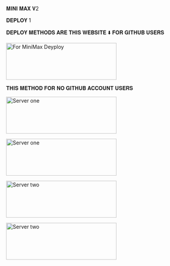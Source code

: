 𝐌𝐈𝐍𝐈 𝐌𝐀𝐗 𝐕2

𝐃𝐄𝐏𝐋𝐎𝐘 1

𝐃𝐄𝐏𝐋𝐎𝐘 𝐌𝐄𝐓𝐇𝐎𝐃𝐒 𝐀𝐑𝐄 𝐓𝐇𝐈𝐒 𝐖𝐄𝐁𝐒𝐈𝐓𝐄 ⬇️ 𝐅𝐎𝐑 𝐆𝐈𝐓𝐇𝐔𝐁 𝐔𝐒𝐄𝐑𝐒

<a href="https://Abhiram-Aj.github.io/MiniMax-Web"><img align="center" src="https://telegra.ph/file/1692f1e55734aafbab3e4.png" alt="For MiniMax Deyploy" height="100" width="300" /></a>
<br>


𝐓𝐇𝐈𝐒 𝐌𝐄𝐓𝐇𝐎𝐃 𝐅𝐎𝐑 𝐍𝐎 𝐆𝐈𝐓𝐇𝐔𝐁 𝐀𝐂𝐂𝐎𝐔𝐍𝐓 𝐔𝐒𝐄𝐑𝐒

<a href="https://abhiram-aj.github.io/MiniMax-Web/qrcode.html"><img align="center" src="https://telegra.ph/file/c00329f0c42222efa9eb6.png" alt="Server one" height="100" width="300" /></a>
<br>

<a href="https://abhiram-aj.github.io/MiniMax-Web/Deployone.html"><img align="center" src="https://telegra.ph/file/16445eb522ae28ee7999d.png" alt="Server one" height="100" width="300" /></a>
<br>

<a href="https://CYBERXKID.github.io/MINI-MAX-V2-Web/Deploytwo.html"><img align="center" src="https://telegra.ph/file/0d0af5baa481a091c1627.png" alt="Server two" height="100" width="300" /></a>
<br>

<a href="https://abhiram-aj.github.io/MiniMax-Web/videonormal.html"><img align="center" src="https://telegra.ph/file/ee726e70e8f7ade54d434.png" alt="Server two" height="100" width="300" /></a>
<br>
    


